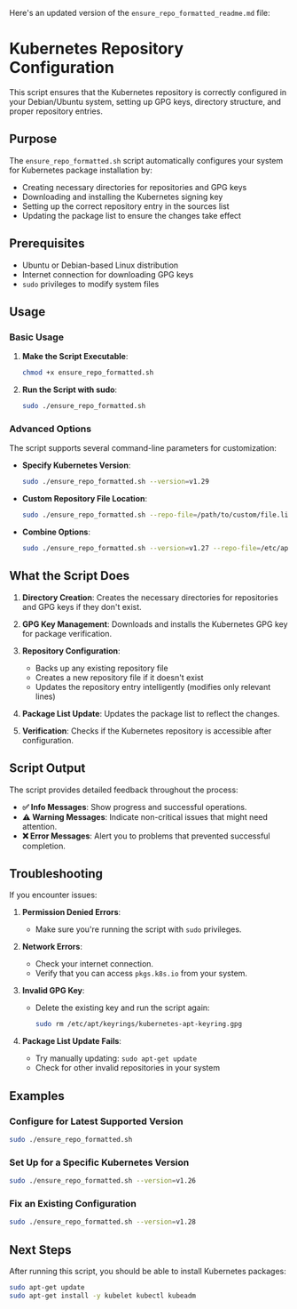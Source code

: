 Here's an updated version of the `ensure_repo_formatted_readme.md` file:

# Kubernetes Repository Configuration

This script ensures that the Kubernetes repository is correctly configured in your Debian/Ubuntu system, setting up GPG keys, directory structure, and proper repository entries.

## Purpose

The `ensure_repo_formatted.sh` script automatically configures your system for Kubernetes package installation by:

- Creating necessary directories for repositories and GPG keys
- Downloading and installing the Kubernetes signing key
- Setting up the correct repository entry in the sources list
- Updating the package list to ensure the changes take effect

## Prerequisites

- Ubuntu or Debian-based Linux distribution
- Internet connection for downloading GPG keys
- `sudo` privileges to modify system files

## Usage

### Basic Usage

1. **Make the Script Executable**:
   ```bash
   chmod +x ensure_repo_formatted.sh
   ```

2. **Run the Script with sudo**:
   ```bash
   sudo ./ensure_repo_formatted.sh
   ```

### Advanced Options

The script supports several command-line parameters for customization:

- **Specify Kubernetes Version**:
  ```bash
  sudo ./ensure_repo_formatted.sh --version=v1.29
  ```

- **Custom Repository File Location**:
  ```bash
  sudo ./ensure_repo_formatted.sh --repo-file=/path/to/custom/file.list
  ```

- **Combine Options**:
  ```bash
  sudo ./ensure_repo_formatted.sh --version=v1.27 --repo-file=/etc/apt/sources.list.d/k8s-custom.list
  ```

## What the Script Does

1. **Directory Creation**: Creates the necessary directories for repositories and GPG keys if they don't exist.

2. **GPG Key Management**: Downloads and installs the Kubernetes GPG key for package verification.

3. **Repository Configuration**: 
   - Backs up any existing repository file
   - Creates a new repository file if it doesn't exist
   - Updates the repository entry intelligently (modifies only relevant lines)

4. **Package List Update**: Updates the package list to reflect the changes.

5. **Verification**: Checks if the Kubernetes repository is accessible after configuration.

## Script Output

The script provides detailed feedback throughout the process:

- **✅ Info Messages**: Show progress and successful operations.
- **⚠️ Warning Messages**: Indicate non-critical issues that might need attention.
- **❌ Error Messages**: Alert you to problems that prevented successful completion.

## Troubleshooting

If you encounter issues:

1. **Permission Denied Errors**:
   - Make sure you're running the script with `sudo` privileges.

2. **Network Errors**:
   - Check your internet connection.
   - Verify that you can access `pkgs.k8s.io` from your system.

3. **Invalid GPG Key**:
   - Delete the existing key and run the script again:
     ```bash
     sudo rm /etc/apt/keyrings/kubernetes-apt-keyring.gpg
     ```

4. **Package List Update Fails**:
   - Try manually updating: `sudo apt-get update`
   - Check for other invalid repositories in your system

## Examples

### Configure for Latest Supported Version

```bash
sudo ./ensure_repo_formatted.sh
```

### Set Up for a Specific Kubernetes Version

```bash
sudo ./ensure_repo_formatted.sh --version=v1.26
```

### Fix an Existing Configuration

```bash
sudo ./ensure_repo_formatted.sh --version=v1.28
```

## Next Steps

After running this script, you should be able to install Kubernetes packages:

```bash
sudo apt-get update
sudo apt-get install -y kubelet kubectl kubeadm
```